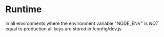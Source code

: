 # Runtime

In all environments where the environment variable "NODE_ENV" is _NOT_ equal to production all keys are stored in /config/dev.js
